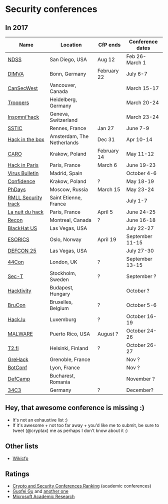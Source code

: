 # Security conferences 

## In 2017

| Name           | Location	| CfP ends |  Conference dates |
| --- | --- | --- | --- |
| [NDSS](http://www.internetsociety.org/events/ndss-symposium/ndss-symposium-2017/ndss-2017-programme/ndss-2017-call-papers) | San Diego, USA | Aug 12 | Feb 26-March 1 |
| [DIMVA](http://dimva2016.mondragon.edu/en) | Bonn, Germany | February 22 | July 6-7 |
| [CanSecWest](https://cansecwest.com/) | Vancouver, Canada | | March 15-17 |
| [Troopers](https://www.troopers.de/) | Heidelberg, Germany | | March 20-24 |
| [Insomni'hack](https://insomnihack.ch/) | Geneva, Switzerland | | March 23-24 |
| [SSTIC](https://www.sstic.org) | Rennes, France | Jan 27 | June 7-9 |
| [Hack in the box](http://conference.hitb.org/) | Amsterdam, The Netherlands | Dec 31 | Apr 10-14 |
| [CARO](http://2017.caro.org/) | Krakow, Poland | February 14  | May 11-12 |
| [Hack in Paris](https://hackinparis.com/) | Paris, France | March 6 | June 19-23 |
| [Virus Bulletin](https://www.virusbtn.com/conference/vb2017) | Madrid, Spain |  | October 4-6 |
| [Confidence](http://confidence.org.pl/en/) | Krakow, Poland | ? | May 18-19 |
| [PhDays](http://www.phdays.com/)| Moscow, Russia | March 15 | May 23-24 |
| [RMLL Security track](https://2017.rmll.info/) | Saint Etienne, France |  | July 1-7 |
| [La nuit du hack](https://www.nuitduhack.com/en/) | Paris, France | April 5 | June 24-25 |
| [Recon](http://recon.cx/) | Montreal, Canada | ? | June 16-18 |
| [BlackHat US](http://www.blackhat.com/) | Las Vegas, USA |  | July 22-27 |
| [ESORICS](https://www.ntnu.edu/esorics2017) | Oslo, Norway | April 19 | September 11-15 |
| [DEFCON 25](https://www.defcon.org/) | Las Vegas, USA |  | July 27-30 |
| [44Con](https://44con.com/) | London, UK | ? | September 13-15 |
| [Sec-T](http://www.sec-t.org/) | Stockholm, Sweden | ? | September ? |
| [Hacktivity](http://hacktivity.com) | Budapest, Hungary | | October ? |
 [BruCon](http://2016.brucon.org/) | Bruxelles, Belgium | ? | October 5-6 |
| [Hack.lu](http://2017.hack.lu/) | Luxemburg |  ? | October 16-19 |
| [MALWARE](http://isiom.wssrl.org/) | Puerto Rico, USA | August ? | October 24-26 |
| [T2.fi](http://t2.fi/conference/) | Helsinki, Finland | ? | October 26-27 |
| [GreHack](http://www.grehack.fr/) | Grenoble, France |  | Nov ? |
| [BotConf](https://www.botconf.eu/) | Lyon, France | | Nov ? |
| [DefCamp](http://def.camp/) | Bucharest, Romania | | November ? |
| [34C3](https://www.ccc.de/en/) | Germany |  ? | December? |


## Hey, that awesome conference is missing :)

- It's not an exhaustive list :)
- If it's awesome + not too far away + you'd like me to submit, be sure to tweet (@cryptax) me as perhaps I don't know about it :)

## Other lists

- [Wikicfp](http://wikicfp.com)

## Ratings

- [Crypto and Security Conferences Ranking](http://icsd.i2r.a-star.edu.sg/staff/jianying/conference-ranking.html) (academic conferences)
- [Guofei Gu](http://faculty.cs.tamu.edu/guofei/sec_conf_stat.htm) and [another one](https://personal.cis.strath.ac.uk/changyu.dong/ranking.html)
- [Microsoft Academic Research](http://academic.research.microsoft.com/RankList?entitytype=3&topdomainid=2&subdomainid=2)
